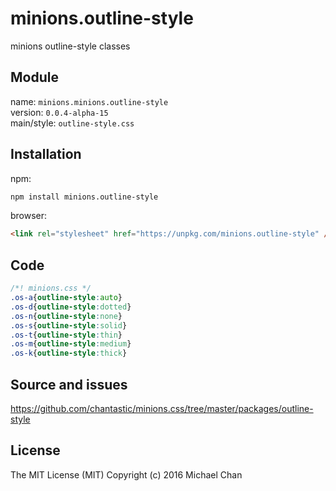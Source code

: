 # minions.outline-style
minions outline-style classes

## Module
name: `minions.minions.outline-style`  
version: `0.0.4-alpha-15`  
main/style: `outline-style.css`  

## Installation
npm:
```bash
npm install minions.outline-style
```

browser:
```html
<link rel="stylesheet" href="https://unpkg.com/minions.outline-style" />
```

## Code
```css
/*! minions.css */
.os-a{outline-style:auto}
.os-d{outline-style:dotted}
.os-n{outline-style:none}
.os-s{outline-style:solid}
.os-t{outline-style:thin}
.os-m{outline-style:medium}
.os-k{outline-style:thick}

```

## Source and issues

https://github.com/chantastic/minions.css/tree/master/packages/outline-style

## License

The MIT License (MIT)
Copyright (c) 2016 Michael Chan